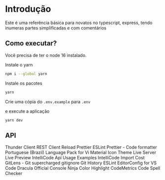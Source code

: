 # Introdução

Este é uma referência básica para novatos no typescript, express, tendo inumeras partes simplificadas e com comentários

## Como executar?

Você precisa de ter o node 16 instalado.

Instale o yarn

```bash
npm i --global yarn
```

Instale os pacotes

```bash
yarn
```

Crie uma cópia do `.env.example` para `.env`

e execute a aplicação

```bash
yarn dev
```

## API


Thunder Client
REST Client
Reload
Prettier ESLint
Prettier - Code formatter
Portuguese (Brazil) Language Pack for Vi
Material Icon Theme
Live Server
Live Preview
IntelliCode Api Usage Examples
IntelliCode
Import Cost
GitLens - Git supercharged
gitignore
Git History
ESLint
EditorConfig for VS Code
Dracula Official
Console Ninja
Color Highlight
CodeMetrics
Code Spell Checker
